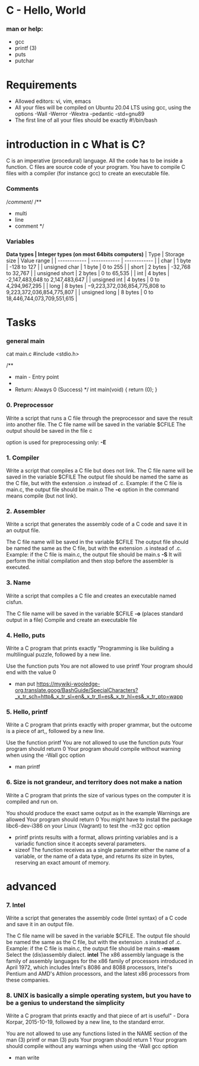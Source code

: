 # C - Hello, World
### man or help:

* gcc
* printf (3)
* puts
* putchar
# Requirements 
* Allowed editors: vi, vim, emacs
* All your files will be compiled on Ubuntu 20.04 LTS using gcc, using the options -Wall -Werror -Wextra -pedantic -std=gnu89
* The first line of all your files should be exactly #!/bin/bash
# introduction in c What is C?
C is an imperative (procedural) language.
All the code has to be inside a function.
C files are source code of your program.
You have to compile C files with a compiler (for instance gcc) to create an
executable file.
### Comments 
/*comment*/
/**
  * multi
  * line
  * comment
  */
### Variables
**Data types | Integer types (on most 64bits computers)**
| Type  | Storage size  | Value range  |
| ------------ | ------------ | ------------ |
| char  | 1 byte  |  -128 to 127 |
| unsigned char  | 1 byte  | 0 to 255  |
| short  | 2 bytes  | -32,768 to 32,767  |
| unsigned short  | 2 bytes  | 0 to 65,535  |
| int  | 4 bytes  | -2,147,483,648 to 2,147,483,647  |
| unsigned int   |  4 bytes | 0 to 4,294,967,295  |
| long  | 8 bytes  | −9,223,372,036,854,775,808 to 9,223,372,036,854,775,807  |
|  unsigned long | 8 bytes   | 0 to 18,446,744,073,709,551,615  |
# Tasks
### general main
cat main.c
#include <stdio.h>

/**
 * main - Entry point
 *
 * Return: Always 0 (Success)
 */
int main(void)
{
    return (0);
}
### 0. Preprocessor
Write a script that runs a C file through the preprocessor and save the result into another file.
The C file name will be saved in the variable $CFILE
The output should be saved in the file c

option is used for preprocessing only: **-E** 
### 1. Compiler
Write a script that compiles a C file but does not link.
The C file name will be saved in the variable $CFILE
The output file should be named the same as the C file, but with the extension .o instead of .c.
Example: if the C file is main.c, the output file should be main.o
The **-c** option in the command means compile (but not link).
### 2. Assembler
Write a script that generates the assembly code of a C code and save it in an output file.

The C file name will be saved in the variable $CFILE
The output file should be named the same as the C file, but with the extension .s instead of .c.
Example: if the C file is main.c, the output file should be main.s
**-S** It will perform the initial compilation and then stop before the assembler is executed.
### 3. Name
Write a script that compiles a C file and creates an executable named cisfun.

The C file name will be saved in the variable $CFILE
**-o** (places standard output in a file) Compile and create an executable file
### 4. Hello, puts
Write a C program that prints exactly "Programming is like building a multilingual puzzle, followed by a new line.

Use the function puts
You are not allowed to use printf
Your program should end with the value 0
* man put
https://mywiki-wooledge-org.translate.goog/BashGuide/SpecialCharacters?_x_tr_sch=http&_x_tr_sl=en&_x_tr_tl=es&_x_tr_hl=es&_x_tr_pto=wapp
### 5. Hello, printf
Write a C program that prints exactly with proper grammar, but the outcome is a piece of art,, followed by a new line.

Use the function printf
You are not allowed to use the function puts
Your program should return 0
Your program should compile without warning when using the -Wall gcc option
* man printf
### 6. Size is not grandeur, and territory does not make a nation
Write a C program that prints the size of various types on the computer it is compiled and run on.

You should produce the exact same output as in the example
Warnings are allowed
Your program should return 0
You might have to install the package libc6-dev-i386 on your Linux (Vagrant) to test the -m32 gcc option
- printf prints results with a format, allows printing variables and is a variadic function since it accepts several parameters. 
- sizeof The function receives as a single parameter either the name of a variable, or the name of a data type, and returns its size in bytes, reserving an exact amount of memory. 
# advanced
### 7. Intel
Write a script that generates the assembly code (Intel syntax) of a C code and save it in an output file.

The C file name will be saved in the variable $CFILE.
The output file should be named the same as the C file, but with the extension .s instead of .c.
Example: if the C file is main.c, the output file should be main.s
**-masm** Select the (dis)assembly dialect.
**intel** The x86 assembly language is the family of assembly languages for the x86 family of processors introduced in April 1972, which includes Intel's 8086 and 8088 processors, Intel's Pentium and AMD's Athlon processors, and the latest x86 processors from these companies.
### 8. UNIX is basically a simple operating system, but you have to be a genius to understand the simplicity
Write a C program that prints exactly and that piece of art is useful" - Dora Korpar, 2015-10-19, followed by a new line, to the standard error.

You are not allowed to use any functions listed in the NAME section of the man (3) printf or man (3) puts
Your program should return 1
Your program should compile without any warnings when using the -Wall gcc option
* man write
